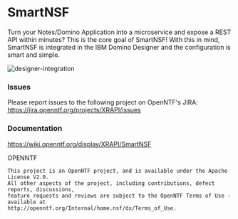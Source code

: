 SmartNSF
=============
Turn your Notes/Domino Application into a microservice and expose a REST API within minutes? This
is the core goal of SmartNSF! With this in mind, SmartNSF is integrated in the IBM Domino Designer
and the configuration is smart and simple.

![designer-integration](https://openntf.org/Projects/pmt.nsf/0/2C996F60E4F51270852580CC007EAF7F/$file/XREST%20Router%20in%20Designer.png "Designer Integration")

### Issues
Please report issues to the following project on OpenNTF's JIRA: https://jira.openntf.org/projects/XRAPI/issues

### Documentation
https://wiki.openntf.org/display/XRAPI/SmartNSF

OPENNTF

    This project is an OpenNTF project, and is available under the Apache License V2.0.  
    All other aspects of the project, including contributions, defect reports, discussions, 
    feature requests and reviews are subject to the OpenNTF Terms of Use - available at 
    http://openntf.org/Internal/home.nsf/dx/Terms_of_Use.
